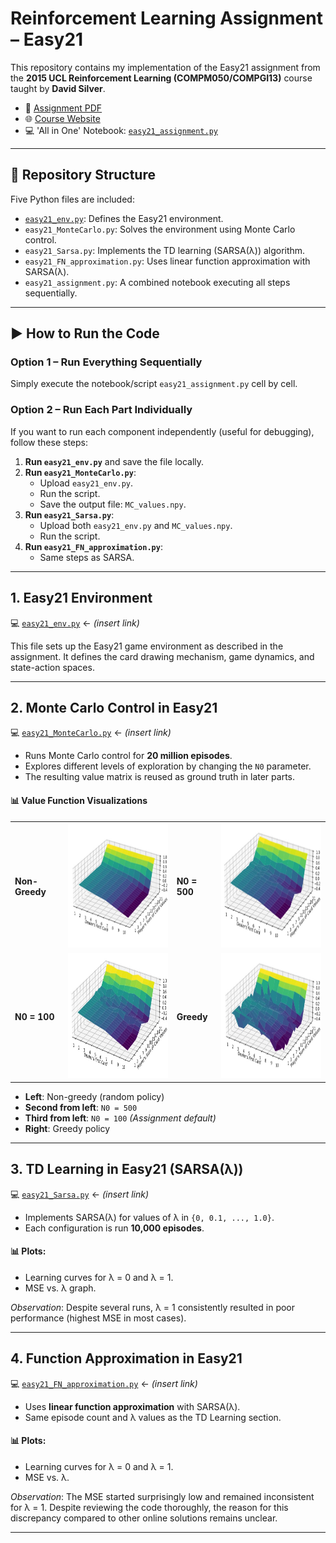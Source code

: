 # Reinforcement Learning Assignment – Easy21

This repository contains my implementation of the Easy21 assignment from the **2015 UCL Reinforcement Learning (COMPM050/COMPGI13)** course taught by **David Silver**.

- 📄 [Assignment PDF](https://davidstarsilver.wordpress.com/wp-content/uploads/2025/04/easy21-assignment.pdf)  
- 🌐 [Course Website](https://davidstarsilver.wordpress.com/teaching/)
- 💻 'All in One' Notebook: [`easy21_assignment.py`](https://github.com/mehditzh/Easy21_RL_Assignment/blob/main/Notebooks/easy21_env.py)

---

## 📁 Repository Structure

Five Python files are included:

- [`easy21_env.py`](https://github.com/mehditzh/Easy21_RL_Assignment/blob/main/Notebooks/easy21_env.py): Defines the Easy21 environment.
- `easy21_MonteCarlo.py`: Solves the environment using Monte Carlo control.
- `easy21_Sarsa.py`: Implements the TD learning (SARSA(λ)) algorithm.
- `easy21_FN_approximation.py`: Uses linear function approximation with SARSA(λ).
- `easy21_assignment.py`: A combined notebook executing all steps sequentially.

---

## ▶️ How to Run the Code

### Option 1 – Run Everything Sequentially
Simply execute the notebook/script `easy21_assignment.py` cell by cell.

### Option 2 – Run Each Part Individually
If you want to run each component independently (useful for debugging), follow these steps:

1. **Run `easy21_env.py`** and save the file locally.
2. **Run `easy21_MonteCarlo.py`**:
   - Upload `easy21_env.py`.
   - Run the script.
   - Save the output file: `MC_values.npy`.
3. **Run `easy21_Sarsa.py`**:
   - Upload both `easy21_env.py` and `MC_values.npy`.
   - Run the script.
4. **Run `easy21_FN_approximation.py`**:
   - Same steps as SARSA.

---

##  1. Easy21 Environment

💻 [`easy21_env.py`](#) ← *(insert link)*

This file sets up the Easy21 game environment as described in the assignment. It defines the card drawing mechanism, game dynamics, and state-action spaces.

---

##  2. Monte Carlo Control in Easy21

💻 [`easy21_MonteCarlo.py`](#) ← *(insert link)*

- Runs Monte Carlo control for **20 million episodes**.
- Explores different levels of exploration by changing the `N0` parameter.
- The resulting value matrix is reused as ground truth in later parts.

#### 📊 Value Function Visualizations

<table>
  <tr>
    <td><b>Non-Greedy</b></td>
    <td>
      <img src="https://github.com/mehditzh/Easy21_RL_Assignment/blob/main/Plots/2.%20Monte%20Carlo%20Plots/MonteCarlo.NonGreedy.jpg?raw=true" height="200" width="280"/>
    </td>
    <td><b>N0 = 500</b></td>
    <td>
      <img src="https://github.com/mehditzh/Easy21_RL_Assignment/blob/main/Plots/2.%20Monte%20Carlo%20Plots/MonteCarlo.N0500Greedy.jpg?raw=true" height="200" width="280"/>
    </td>
  </tr>
  <tr>
    <td><b>N0 = 100</b></td>
    <td>
      <img src="https://github.com/mehditzh/Easy21_RL_Assignment/blob/main/Plots/2.%20Monte%20Carlo%20Plots/MonteCarlo.N0100Greedy.jpg?raw=true" height="200" width="280"/>
    </td>
    <td><b>Greedy</b></td>
    <td>
      <img src="https://github.com/mehditzh/Easy21_RL_Assignment/blob/main/Plots/2.%20Monte%20Carlo%20Plots/MonteCarlo.Greedy.jpg?raw=true" height="200" width="280"/>
    </td>
  </tr>
</table>







- **Left**: Non-greedy (random policy)
- **Second from left**: `N0 = 500`
- **Third from left**: `N0 = 100` *(Assignment default)*
- **Right**: Greedy policy

---

##  3. TD Learning in Easy21 (SARSA(λ))

💻 [`easy21_Sarsa.py`](#) ← *(insert link)*

- Implements SARSA(λ) for values of λ in `{0, 0.1, ..., 1.0}`.
- Each configuration is run **10,000 episodes**.
  
#### 📊 Plots:
- Learning curves for λ = 0 and λ = 1.
- MSE vs. λ graph.

*Observation*: Despite several runs, λ = 1 consistently resulted in poor performance (highest MSE in most cases).

---

##  4. Function Approximation in Easy21

💻 [`easy21_FN_approximation.py`](#) ← *(insert link)*

- Uses **linear function approximation** with SARSA(λ).
- Same episode count and λ values as the TD Learning section.

#### 📊 Plots:
- Learning curves for λ = 0 and λ = 1.
- MSE vs. λ.

*Observation*: The MSE started surprisingly low and remained inconsistent for λ = 1. Despite reviewing the code thoroughly, the reason for this discrepancy compared to other online solutions remains unclear.

---


